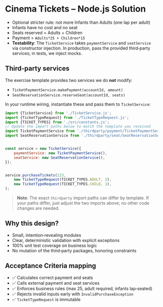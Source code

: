 # Cinema Tickets – Node.js Solution
- Optional stricter rule: not more Infants than Adults (one lap per adult)
- Infants have no cost and no seat
- Seats reserved = Adults + Children
- Payment = `Adults*25 + Children*15`
- **Testability**: The `TicketService` takes `paymentService` and `seatService` via constructor injection. In production, pass the provided third‑party services; in tests, we inject mocks.


## Third‑party services
The exercise template provides two services we do **not** modify:

- `TicketPaymentService.makePayment(accountId, amount)`
- `SeatReservationService.reserveSeat(accountId, seats)`


In your runtime wiring, instantiate these and pass them to `TicketService`:

```js
import {TicketService} from './TicketService.js';
import {TicketTypeRequest} from './TicketTypeRequest.js';
import {TICKET_TYPES} from './src/constants.js';
// Update the import paths below to match the template you received
import TicketPaymentService from './thirdparty/payment/TicketPaymentService.js';
import SeatReservationService from './thirdparty/seat/SeatReservationService.js';


const service = new TicketService({
    paymentService: new TicketPaymentService(),
    seatService: new SeatReservationService(),
});


service.purchaseTickets(123,
    new TicketTypeRequest(TICKET_TYPES.ADULT, 2),
    new TicketTypeRequest(TICKET_TYPES.CHILD, 1),
);
```


> **Note**: The exact `thirdparty` import paths can differ by template. If your paths differ, just adjust the two imports above; no other code changes are needed.


## Why this design?


- Small, intention‑revealing modules
- Clear, deterministic validation with explicit exceptions
- 100% unit test coverage on business logic
- No mutation of the third‑party packages, honoring constraints


## Acceptance Criteria mapping


- ✅ Calculates correct payment and seats
- ✅ Calls external payment and seat services
- ✅ Enforces business rules (max 25, adult required, infants lap‑seated)
- ✅ Rejects invalid inputs early with `InvalidPurchaseException`
- ✅ `TicketTypeRequest` is immutable


